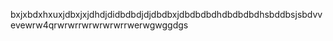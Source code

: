 bxjxbdxhxuxjdbxjxjdhdjdidbdbdjdjdbdbxjdbdbdbdhdbdbdbdhsbddbsjsbdvvevewrw4qrwrwrrwrwrwrwrrwerwgwggdgs
